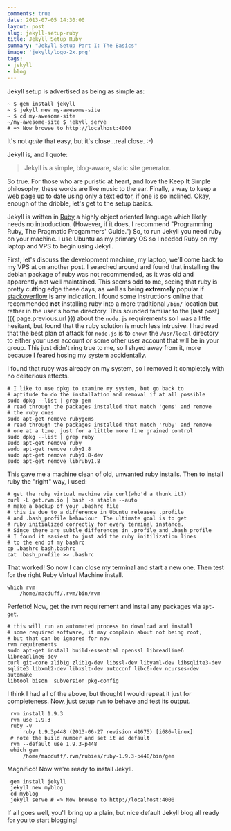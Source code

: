 ```yaml
---
comments: true
date: 2013-07-05 14:30:00
layout: post
slug: jekyll-setup-ruby
title: Jekyll Setup Ruby
summary: "Jekyll Setup Part I: The Basics"
image: 'jekyll/logo-2x.png'
tags:
- jekyll 
- blog
---
```


Jekyll setup is advertised as being as simple as:

    ~ $ gem install jekyll
    ~ $ jekyll new my-awesome-site
    ~ $ cd my-awesome-site
    ~/my-awesome-site $ jekyll serve
    # => Now browse to http://localhost:4000

It's not *quite* that easy, but it's close...real close. :-)

Jekyll is, and I quote:

>  Jekyll is a simple, blog-aware, static site generator.

So true.  For those who are puristic at heart, and love the Keep It Simple
philosophy, these words are like music to the ear.  Finally, a way to keep
a web page up to date using only a text editor, if one is so inclined.  Okay,
enough of the dribble, let's get to the setup basics.

Jekyll is written in [Ruby](http://www.ruby.com) a highly object oriented
language which likely needs no introduction.  (However, if it does, I recommend
"Programming Ruby, The Pragmatic Progammers' Guide.")  So, to run Jekyll you need ruby on your machine.  I use Ubuntu as my primary OS so I needed Ruby on my
laptop and VPS to begin using Jekyll.

First, let's discuss the development machine, my laptop, we'll come back to my
VPS at on another post.  I searched around and found that installing the debian
package of ruby was not recommended, as it was old and apparently not well
maintained.  This seems odd to me, seeing that ruby is pretty cutting edge
these days, as well as being **extremely** popular if
[stackoverflow](http://www.stackoverflow.com) is any indication.  I found
some instructions online that recommended **not** installing ruby into a more
traditional `/bin/` location but rather in the user's home directory.  This
sounded familiar to the [last post]({{ page.previous.url }}) about the
`node.js` requirements so I was a little hesitant, but found that the ruby
solution is much less intrusive. I had read that the best plan of attack for
`node.js` is to `chown` the `/usr/local` directory to either your user account
or some other user account that will be in your group.  This just didn't ring
true to me, so I shyed away from it, more because I feared hosing my system
accidentally.

I found that ruby was already on my system, so I removed it completely with
no deliterious effects.

    # I like to use dpkg to examine my system, but go back to
    # aptitude to do the installation and removal if at all possible
    sudo dpkg --list | grep gem
    # read through the packages installed that match 'gems' and remove
    # the ruby ones
    sudo apt-get remove rubygems
    # read through the packages installed that match 'ruby' and remove
    # one at a time, just for a little more fine grained control
    sudo dpkg --list | grep ruby
    sudo apt-get remove ruby
    sudo apt-get remove ruby1.8
    sudo apt-get remove ruby1.8-dev
    sudo apt-get remove libruby1.8

This gave me a machine clean of old, unwanted ruby installs.  Then to install
ruby the "right" way, I used:

    # get the ruby virtual machine via curl(who'd a thunk it?)
    curl -L get.rvm.io | bash -s stable --auto
    # make a backup of your .bashrc file
    # this is due to a difference in Ubuntu releases .profile
    # and .bash_profile behaviour  The ultimate goal is to get
    # ruby initialized correctly for every terminal instance.
    # Since there are subtle differences in .profile and .bash_profile
    # I found it easiest to just add the ruby initilization lines
    # to the end of my bashrc
    cp .bashrc bash.bashrc
    cat .bash_profile >> .bashrc

That worked!  So now I can close my terminal and start a new one.  Then test
for the right Ruby Virtual Machine install.

    which rvm
        /home/macduff/.rvm/bin/rvm

Perfetto!  Now, get the rvm requirement and install any packages via `apt-get`.

    # this will run an automated process to download and install
    # some required software, it may complain about not being root,
    # but that can be ignored for now
    rvm requirements
    sudo apt-get install build-essential openssl libreadline6 libreadline6-dev
    curl git-core zlib1g zlib1g-dev libssl-dev libyaml-dev libsqlite3-dev
    sqlite3 libxml2-dev libxslt-dev autoconf libc6-dev ncurses-dev automake
    libtool bison  subversion pkg-config

I think I had all of the above, but thought I would repeat it just for
completeness.  Now, just setup `rvm` to behave and test its output.

     rvm install 1.9.3
     rvm use 1.9.3
     ruby -v
         ruby 1.9.3p448 (2013-06-27 revision 41675) [i686-linux]
     # note the build number and set it as default
     rvm --default use 1.9.3-p448
     which gem
         /home/macduff/.rvm/rubies/ruby-1.9.3-p448/bin/gem

Magnifico!  Now we're ready to install Jekyll.

     gem install jekyll
     jekyll new myblog
     cd myblog
     jekyll serve # => Now browse to http://localhost:4000

If all goes well, you'll bring up a plain, but nice default Jekyll blog
all ready for you to start blogging!


